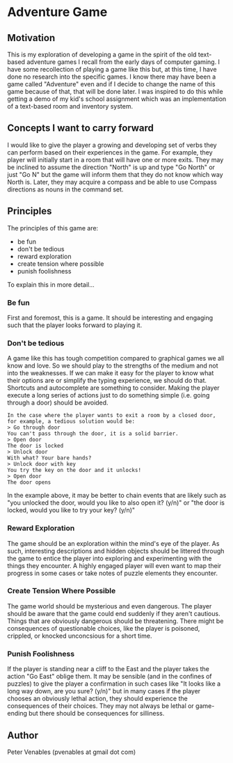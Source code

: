 # Adventure Game

## Motivation

This is my exploration of developing a game in the spirit of the old text-based adventure games I recall from the early days of computer gaming. I have some recollection of playing a game like this but, at this time, I have done no research into the specific games. I know there may have been a game called "Adventure" even and if I decide to change the name of this game because of that, that will be done later. I was inspired to do this while getting a demo of my kid's school assignment which was an implementation of a text-based room and inventory system. 

## Concepts I want to carry forward

I would like to give the player a growing and developing set of verbs they can perform based on their experiences in the game. For example, they player will initially start in a room that will have one or more exits. They may be inclined to assume the direction "North" is up and type "Go North" or just "Go N" but the game will inform them that they do not know which way North is. Later, they may acquire a compass and be able to use Compass directions as nouns in the command set. 

## Principles

The principles of this game are:

- be fun
- don't be tedious
- reward exploration
- create tension where possible
- punish foolishness

To explain this in more detail...

### Be fun

First and foremost, this is a game. It should be interesting and engaging such that the player looks forward to playing it.

### Don't be tedious

A game like this has tough competition compared to graphical games we all know and love. So we should play to the strengths of the medium and not into the weaknesses. If we can make it easy for the player to know what their options are or simplify the typing experience, we should do that. Shortcuts and autocomplete are something to consider. Making the player execute a long series of actions just to do something simple (i.e. going through a door) should be avoided. 

```
In the case where the player wants to exit a room by a closed door, for example, a tedious solution would be:
> Go through door
You can't pass through the door, it is a solid barrier.
> Open door
The door is locked
> Unlock door
With what? Your bare hands?
> Unlock door with key
You try the key on the door and it unlocks!
> Open door
The door opens 
```

In the example above, it may be better to chain events that are likely such as "you unlocked the door, would you like to also open it? (y/n)" or "the door is locked, would you like to try your key? (y/n)"

### Reward Exploration

The game should be an exploration within the mind's eye of the player. As such, interesting descriptions and hidden objects should be littered through the game to entice the player into exploring and experimenting with the things they encounter. A highly engaged player will even want to map their progress in some cases or take notes of puzzle elements they encounter. 

### Create Tension Where Possible

The game world should be mysterious and even dangerous. The player should be aware that the game could end suddenly if they aren't cautious. Things that are obviously dangerous should be threatening. There might be consequences of questionable choices, like the player is poisoned, crippled, or knocked unconcsious for a short time. 

### Punish Foolishness

If the player is standing near a cliff to the East and the player takes the action "Go East" oblige them. It may be sensible (and in the confines of puzzles) to give the player a confirmation in such cases like "It looks like a long way down, are you sure? (y/n)" but in many cases if the player chooses an obviously lethal action, they should experience the consequences of their choices. They may not always be lethal or game-ending but there should be consequences for silliness. 

## Author

Peter Venables (pvenables at gmail dot com)